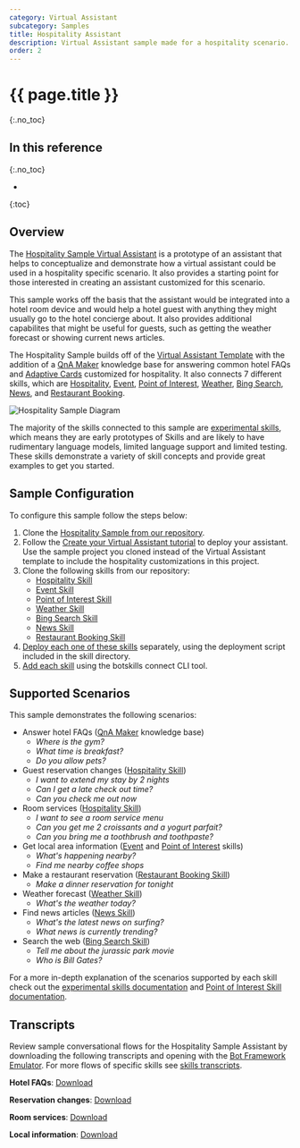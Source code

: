 ```yaml
---
category: Virtual Assistant
subcategory: Samples
title: Hospitality Assistant
description: Virtual Assistant sample made for a hospitality scenario.
order: 2
---
```


# {{ page.title }}
{:.no_toc}

## In this reference
{:.no_toc}

* 
{:toc}

## Overview
The [Hospitality Sample Virtual Assistant]({{site.repo}}/tree/master/samples/assistants/HospitalitySample) is a prototype of an assistant that helps to conceptualize and demonstrate how a virtual assistant could be used in a hospitality specific scenario. It also provides a starting point for those interested in creating an assistant customized for this scenario.

This sample works off the basis that the assistant would be integrated into a hotel room device and would help a hotel guest with anything they might usually go to the hotel concierge about. It also provides additional capabilites that might be useful for guests, such as getting the weather forecast or showing current news articles. 

The Hospitality Sample builds off of the [Virtual Assistant Template]({{site.baseurl}}/overview/virtualassistant) with the addition of a [QnA Maker](https://www.qnamaker.ai/) knowledge base for answering common hotel FAQs and [Adaptive Cards](https://adaptivecards.io/) customized for hospitality. It also connects 7 different skills, which are [Hospitality]({{site.baseurl}}/reference/skills/experimental/#hospitality-skill), [Event]({{site.baseurl}}/reference/skills/experimental/#event-skill), [Point of Interest]({{site.baseurl}}/reference/skills/pointofinterest), [Weather]({{site.baseurl}}/reference/skills/experimental/#weather-skill), [Bing Search]({{site.baseurl}}/reference/skills/experimental/#bing-search-skill), [News]({{site.baseurl}}/reference/skills/experimental/#news-skill), and [Restaurant Booking]({{site.baseurl}}/reference/skills/experimental/#restaurant-booking-skill).

![Hospitality Sample Diagram]({{site.baseurl}}/assets/images/hospitalitysample-diagram.png)

The majority of the skills connected to this sample are [experimental skills]({{site.baseurl}}/reference/skills/experimental), which means they are early prototypes of Skills and are likely to have rudimentary language models, limited language support and limited testing. These skills demonstrate a variety of skill concepts and provide great examples to get you started.

## Sample Configuration
To configure this sample follow the steps below:
1. Clone the [Hospitality Sample from our repository]({{site.repo}}/tree/master/samples/assistants/HospitalitySample).
2. Follow the [Create your Virtual Assistant tutorial]({{site.baseurl}}/tutorials/csharp/create-assistant/1_intro/) to deploy your assistant. Use the sample project you cloned instead of the Virtual Assistant template to include the hospitality customizations in this project.
3. Clone the following skills from our repository:
    - [Hospitality Skill]({{site.repo}}/tree/master/skills/src/csharp/experimental/hospitalityskill)
    - [Event Skill]({{site.repo}}/tree/master/skills/src/csharp/experimental/eventskill)
    - [Point of Interest Skill]({{site.repo}}/tree/master/skills/src/csharp/pointofinterestskill/pointofinterestskill)
    - [Weather Skill]({{site.repo}}/tree/master/skills/src/csharp/experimental/weatherskill)
    - [Bing Search Skill]({{site.repo}}/tree/master/skills/src/csharp/experimental/bingsearchskill/bingsearchskill)
    - [News Skill]({{site.repo}}/tree/master/skills/src/csharp/experimental/newsskill)
    - [Restaurant Booking Skill]({{site.repo}}/tree/master/skills/src/csharp/experimental/restaurantbooking)
4. [Deploy each one of these skills]({{site.baseurl}}/tutorials/csharp/create-skill/4_provision_your_azure_resources/) separately, using the deployment script included in the skill directory. 
4. [Add each skill]({{site.baseurl}}/howto/skills/addingskills/) using the botskills connect CLI tool. 

## Supported Scenarios
This sample demonstrates the following scenarios:
- Answer hotel FAQs ([QnA Maker](https://www.qnamaker.ai/) knowledge base)
    - *Where is the gym?*
    - *What time is breakfast?*
    - *Do you allow pets?*
- Guest reservation changes ([Hospitality Skill]({{site.baseurl}}/reference/skills/experimental/#hospitality-skill))
    - *I want to extend my stay by 2 nights*
    - *Can I get a late check out time?*
    - *Can you check me out now*
- Room services ([Hospitality Skill]({{site.baseurl}}/reference/skills/experimental/#hospitality-skill))
    - *I want to see a room service menu*
    - *Can you get me 2 croissants and a yogurt parfait?*
    - *Can you bring me a toothbrush and toothpaste?*
- Get local area information ([Event]({{site.baseurl}}/reference/skills/experimental/#event-skill) and [Point of Interest]({{site.baseurl}}/reference/skills/pointofinterest) skills)
    - *What's happening nearby?* 
    - *Find me nearby coffee shops*
- Make a restaurant reservation ([Restaurant Booking Skill]({{site.baseurl}}/reference/skills/experimental/#restaurant-booking-skill))
    - *Make a dinner reservation for tonight*
- Weather forecast ([Weather Skill]({{site.baseurl}}/reference/skills/experimental/#weather-skill))
    - *What's the weather today?*
- Find news articles ([News Skill]({{site.baseurl}}/reference/skills/experimental/#news-skill))
    - *What's the latest news on surfing?*
    - *What news is currently trending?*
- Search the web ([Bing Search Skill]({{site.baseurl}}/reference/skills/experimental/#bing-search-skill))
    - *Tell me about the jurassic park movie*
    - *Who is Bill Gates?*

For a more in-depth explanation of the scenarios supported by each skill check out the [experimental skills documentation]({{site.baseurl}}/reference/skills/experimental) and [Point of Interest Skill documentation]({{site.baseurl}}/reference/skills/pointofinterest).

## Transcripts
Review sample conversational flows for the Hospitality Sample Assistant by downloading the following transcripts and opening with the [Bot Framework Emulator](https://aka.ms/botframework-emulator). For more flows of specific skills see [skills transcripts]({{site.baseurl}}/reference/skills/transcripts).

**Hotel FAQs**: [Download]({{site.baseurl}}/assets/transcripts/hospitalitysample-faqs.transcript)

**Reservation changes**: [Download]({{site.baseurl}}/assets/transcripts/hospitalitysample-reservationchanges.transcript)

**Room services**: [Download]({{site.baseurl}}/assets/transcripts/hospitalitysample-roomservices.transcript)

**Local information**: [Download]({{site.baseurl}}/assets/transcripts/hospitalitysample-localinfo.transcript)

